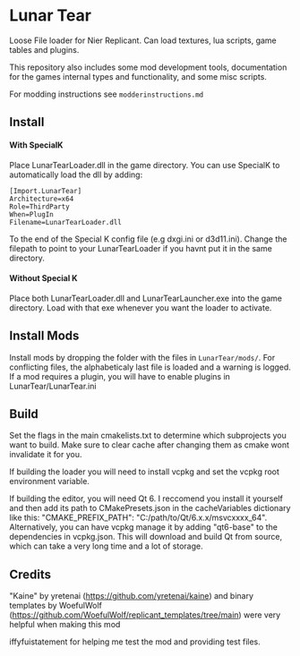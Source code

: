  # Lunar Tear

Loose File loader for Nier Replicant. Can load textures, lua scripts, game tables and plugins.

This repository also includes some mod development tools, documentation for the games internal types and functionality, and some misc scripts.

For modding instructions see `modderinstructions.md`

## Install

#### With SpecialK 

Place LunarTearLoader.dll in the game directory. You can use SpecialK to automatically load the dll by adding:

```
[Import.LunarTear]
Architecture=x64
Role=ThirdParty
When=PlugIn
Filename=LunarTearLoader.dll 
```	

To the end of the Special K config file (e.g dxgi.ini or d3d11.ini). Change the filepath to point to your LunarTearLoader if you havnt put it in the same directory.

#### Without Special K

Place both LunarTearLoader.dll and LunarTearLauncher.exe into the game directory. Load with that exe whenever you want the loader to activate.

## Install Mods

Install mods by dropping the folder with the files in `LunarTear/mods/`. For conflicting files, the alphabeticaly last file is loaded and a warning is logged. If a mod requires a plugin, you will have to enable plugins in LunarTear/LunarTear.ini


## Build

Set the flags in the main cmakelists.txt to determine which subprojects you want to build. Make sure to clear cache after changing them as cmake wont invalidate it for you. 

If building the loader you will need to install vcpkg and set the vcpkg root environment variable.

If building the editor, you will need Qt 6. I reccomend you install it yourself and then add its path to CMakePresets.json in the cacheVariables dictionary like this: "CMAKE_PREFIX_PATH": "C:/path/to/Qt/6.x.x/msvcxxxx_64". Alternatively, you can have vcpkg manage it by adding "qt6-base" to the dependencies in vcpkg.json. This will download and build Qt from source, which can take a very long time and a lot of storage.

## Credits

"Kaine" by yretenai (https://github.com/yretenai/kaine) and binary templates by WoefulWolf (https://github.com/WoefulWolf/replicant_templates/tree/main) were very helpful when making this mod

iffyfuistatement for helping me test the mod and providing test files.
